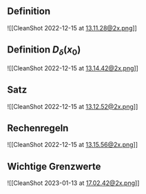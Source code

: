 ## Definition

![[CleanShot 2022-12-15 at 13.11.28@2x.png]]

## Definition $D_\delta(x_0)$

![[CleanShot 2022-12-15 at 13.14.42@2x.png]]

## Satz

![[CleanShot 2022-12-15 at 13.12.52@2x.png]]

## Rechenregeln

![[CleanShot 2022-12-15 at 13.15.56@2x.png]]

## Wichtige Grenzwerte

![[CleanShot 2023-01-13 at 17.02.42@2x.png]]
